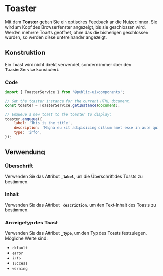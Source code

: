 # Toaster

Mit dem **Toaster** geben Sie ein optisches Feedback an die Nutzer:innen. Sie wird am Kopf des Browserfenster
angezeigt, bis sie geschlossen wird. Werden mehrere Toasts geöffnet, ohne das die bisherigen geschlossen wurden, so werden diese untereinander angezeigt.

## Konstruktion

Ein Toast wird nicht direkt verwendet, sondern immer über den ToasterService konstruiert.

### Code

```js
import { ToasterService } from '@public-ui/components';

// Get the toaster instance for the current HTML document.
const toaster = ToasterService.getInstance(document);

// Enqueue a new toast to the toaster to display:
toaster.enqueue({
	label: 'This is the title',
	description: 'Magna eu sit adipisicing cillum amet esse in aute quis in dolore.',
	type: 'info',
});
```

## Verwendung

### Überschrift

Verwenden Sie das Attribut **`_label`**, um die Überschrift des Toasts zu bestimmen.

### Inhalt

Verwenden Sie das Attribut **`_description`**, um den Text-Inhalt des Toasts zu bestimmen.

### Anzeigetyp des Toast

Verwenden Sie das Attribut **`_type`**, um den Typ des Toasts festzulegen. Mögliche Werte sind:

- `default`
- `error`
- `info`
- `success`
- `warning`
